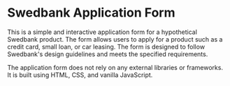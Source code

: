 # Swedbank Application Form

This is a simple and interactive application form for a hypothetical Swedbank product. The form allows users to apply for a product such as a credit card, small loan, or car leasing. The form is designed to follow Swedbank's design guidelines and meets the specified requirements.

The application form does not rely on any external libraries or frameworks. It is built using HTML, CSS, and vanilla JavaScript.
